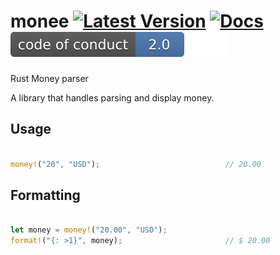 # monee [![Latest Version]][crates.io] [![Docs]][docs.rs] [![Conduct svg]][Code of Conduct]
Rust Money parser

[Latest Version]: https://img.shields.io/crates/v/monee.svg
[crates.io]: https://crates.io/crates/monee
[Docs]: https://docs.rs/monee/badge.svg
[docs.rs]: https://docs.rs/monee
[Conduct svg]: code-of-conduct.svg
[Code of Conduct]: CODE_OF_CONDUCT.md

A library that handles parsing and display money.

## Usage


```rust

money!("20", "USD");                            // 20.00

```

## Formatting

```rust

let money = money!("20.00", "USD");
format!("{: >1}", money);                       // $ 20.00

```